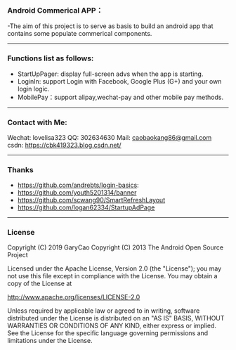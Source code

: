 ### Android Commerical APP：
-The aim of this project is to serve as basis to build an android app that contains some populate commerical components.

-------
### Functions list as follows: 
- StartUpPager: display full-screen advs when the app is starting.
- LoginIn: support Login with Facebook, Google Plus (G+) and your own login logic.
- MobilePay：support alipay,wechat-pay and other mobile pay methods.


-------
### Contact with Me:
Wechat: lovelisa323 
QQ: 302634630
Mail: caobaokang86@gmail.com 
csdn: https://cbk419323.blog.csdn.net/

-------
### Thanks
- https://github.com/andrebts/login-basics: 
- https://github.com/youth5201314/banner
- https://github.com/scwang90/SmartRefreshLayout
- https://github.com/logan62334/StartupAdPage

-------
### License
Copyright (C) 2019 GaryCao
Copyright (C) 2013 The Android Open Source Project

Licensed under the Apache License, Version 2.0 (the "License");
you may not use this file except in compliance with the License.
You may obtain a copy of the License at

   http://www.apache.org/licenses/LICENSE-2.0

Unless required by applicable law or agreed to in writing, software
distributed under the License is distributed on an "AS IS" BASIS,
WITHOUT WARRANTIES OR CONDITIONS OF ANY KIND, either express or implied.
See the License for the specific language governing permissions and
limitations under the License.
